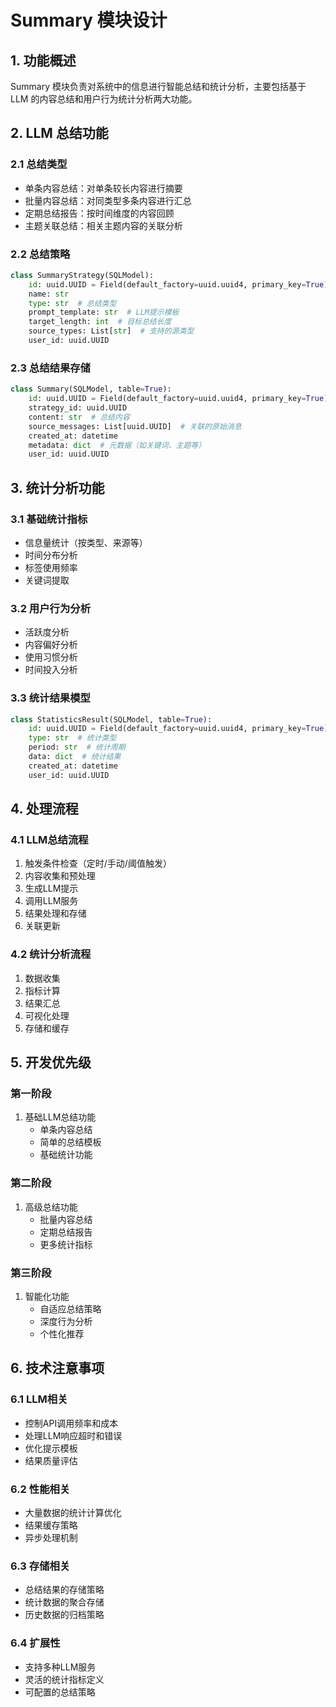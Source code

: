 # Summary 模块设计

## 1. 功能概述
Summary 模块负责对系统中的信息进行智能总结和统计分析，主要包括基于 LLM 的内容总结和用户行为统计分析两大功能。

## 2. LLM 总结功能

### 2.1 总结类型
- 单条内容总结：对单条较长内容进行摘要
- 批量内容总结：对同类型多条内容进行汇总
- 定期总结报告：按时间维度的内容回顾
- 主题关联总结：相关主题内容的关联分析

### 2.2 总结策略
```python
class SummaryStrategy(SQLModel):
    id: uuid.UUID = Field(default_factory=uuid.uuid4, primary_key=True)
    name: str
    type: str  # 总结类型
    prompt_template: str  # LLM提示模板
    target_length: int  # 目标总结长度
    source_types: List[str]  # 支持的源类型
    user_id: uuid.UUID
```

### 2.3 总结结果存储
```python
class Summary(SQLModel, table=True):
    id: uuid.UUID = Field(default_factory=uuid.uuid4, primary_key=True)
    strategy_id: uuid.UUID
    content: str  # 总结内容
    source_messages: List[uuid.UUID]  # 关联的原始消息
    created_at: datetime
    metadata: dict  # 元数据（如关键词、主题等）
    user_id: uuid.UUID
```

## 3. 统计分析功能

### 3.1 基础统计指标
- 信息量统计（按类型、来源等）
- 时间分布分析
- 标签使用频率
- 关键词提取

### 3.2 用户行为分析
- 活跃度分析
- 内容偏好分析
- 使用习惯分析
- 时间投入分析

### 3.3 统计结果模型
```python
class StatisticsResult(SQLModel, table=True):
    id: uuid.UUID = Field(default_factory=uuid.uuid4, primary_key=True)
    type: str  # 统计类型
    period: str  # 统计周期
    data: dict  # 统计结果
    created_at: datetime
    user_id: uuid.UUID
```

## 4. 处理流程

### 4.1 LLM总结流程
1. 触发条件检查（定时/手动/阈值触发）
2. 内容收集和预处理
3. 生成LLM提示
4. 调用LLM服务
5. 结果处理和存储
6. 关联更新

### 4.2 统计分析流程
1. 数据收集
2. 指标计算
3. 结果汇总
4. 可视化处理
5. 存储和缓存

## 5. 开发优先级

### 第一阶段
1. 基础LLM总结功能
   - 单条内容总结
   - 简单的总结模板
   - 基础统计功能

### 第二阶段
1. 高级总结功能
   - 批量内容总结
   - 定期总结报告
   - 更多统计指标

### 第三阶段
1. 智能化功能
   - 自适应总结策略
   - 深度行为分析
   - 个性化推荐

## 6. 技术注意事项

### 6.1 LLM相关
- 控制API调用频率和成本
- 处理LLM响应超时和错误
- 优化提示模板
- 结果质量评估

### 6.2 性能相关
- 大量数据的统计计算优化
- 结果缓存策略
- 异步处理机制

### 6.3 存储相关
- 总结结果的存储策略
- 统计数据的聚合存储
- 历史数据的归档策略

### 6.4 扩展性
- 支持多种LLM服务
- 灵活的统计指标定义
- 可配置的总结策略